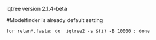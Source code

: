 iqtree version 2.1.4-beta

#Modelfinder is already default setting 
```
for relan*.fasta; do  iqtree2 -s ${i} -B 10000 ; done
```